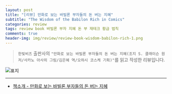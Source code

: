 ```yaml
---  
layout: post  
title: "[리뷰] 만화로 보는 바빌론 부자들의 돈 버는 지혜"  
subtitle: "The Wisdom of the Babilon Rich in Comics"  
categories: review  
tags: review book 바빌론 부자 지혜 돈 부 재테크 황금 법칙     
comments: true  
header-img: img/review/review-book-wisdom-babilon-rich-1.png
---  
```

  
> `한빛비즈` 출판사의 `"만화로 보는 바빌론 부자들의 돈 버는 지혜(조지 S. 클래이슨 원저/사카노 아사히 그림/김은혜 역/오하시 코스케 기획)"`를 읽고 작성한 리뷰입니다.  

![표지](https://theorydb.github.io/assets/img/review/review-book-wisdom-babilon-rich-1.png)  

---



* [책소개 - 만화로 보는 바빌론 부자들의 돈 버는 지혜](http://www.yes24.com/Product/Goods/92524201)

